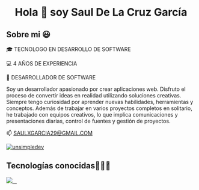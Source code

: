 <h1 align="center">Hola 👋 soy Saul De La Cruz García  </h1> 


<h2> Sobre mi 😃</h2>

<!--Intro start-->
<p align="left">
🎓 TECNOLOGO EN DESARROLLO DE SOFTWARE

💻 4 AÑOS DE EXPERIENCIA

📝 DESARROLLADOR DE SOFTWARE

Soy un desarrollador apasionado por crear aplicaciones web. Disfruto el proceso de convertir ideas en realidad utilizando soluciones creativas. Siempre tengo curiosidad por aprender nuevas habilidades, herramientas y conceptos. Además de trabajar en varios proyectos completos en solitario, he trabajado con equipos creativos, lo que implica comunicaciones y presentaciones diarias, control de fuentes y gestión de proyectos.

📫 SAULXGARCIA29@GMAIL.COM

<a href="https://www.linkedin.com/in/sauldelacruzg" target="blank"><img align="center" src="https://img.shields.io/badge/LinkedIn-0077B5?style=for-the-badge&logo=linkedin&logoColor=white" alt="unsimpledev"/></a>
</p>
<!--Intro end-->

<h2 >Tecnologías conocidas👨🏻‍💻</h2>
 <p align="left">
  <a href="https://skillicons.dev">
    <img src="https://skillicons.dev/icons?i=c,cs,dotnet,css,html,js,nodejs,git,github,postman,vscode,react,vite,regex,visualstudio" />
  </a>
</p>
